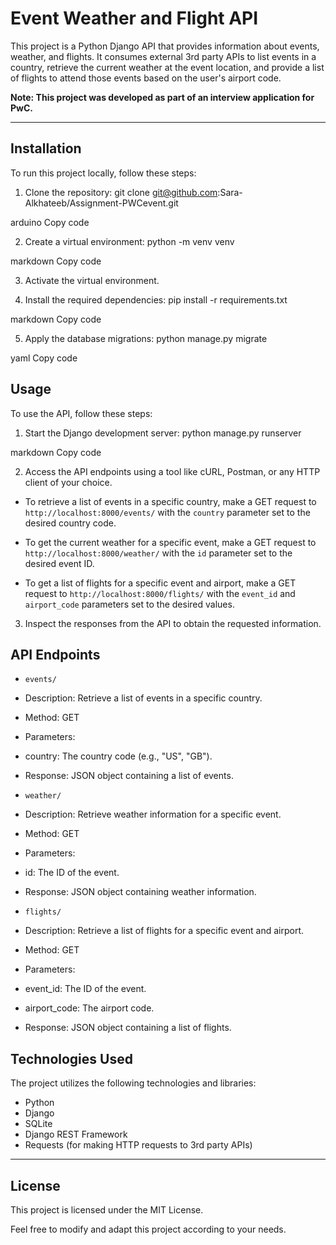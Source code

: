# Event Weather and Flight API

This project is a Python Django API that provides information about events, weather, and flights. It consumes external 3rd party APIs to list events in a country, retrieve the current weather at the event location, and provide a list of flights to attend those events based on the user's airport code.

**Note: This project was developed as part of an interview application for PwC.**

---

## Installation

To run this project locally, follow these steps:

1. Clone the repository:
git clone git@github.com:Sara-Alkhateeb/Assignment-PWCevent.git

arduino
Copy code

2. Create a virtual environment: 
python -m venv venv

markdown
Copy code

3. Activate the virtual environment.

4. Install the required dependencies:
pip install -r requirements.txt

markdown
Copy code

5. Apply the database migrations:
python manage.py migrate

yaml
Copy code

## Usage

To use the API, follow these steps:

1. Start the Django development server:
python manage.py runserver

markdown
Copy code

2. Access the API endpoints using a tool like cURL, Postman, or any HTTP client of your choice.

- To retrieve a list of events in a specific country, make a GET request to `http://localhost:8000/events/` with the `country` parameter set to the desired country code.

- To get the current weather for a specific event, make a GET request to `http://localhost:8000/weather/` with the `id` parameter set to the desired event ID.

- To get a list of flights for a specific event and airport, make a GET request to `http://localhost:8000/flights/` with the `event_id` and `airport_code` parameters set to the desired values.

3. Inspect the responses from the API to obtain the requested information.

## API Endpoints

- `events/`
- Description: Retrieve a list of events in a specific country.
- Method: GET
- Parameters:
 - country: The country code (e.g., "US", "GB").
- Response: JSON object containing a list of events.

- `weather/`
- Description: Retrieve weather information for a specific event.
- Method: GET
- Parameters:
 - id: The ID of the event.
- Response: JSON object containing weather information.

- `flights/`
- Description: Retrieve a list of flights for a specific event and airport.
- Method: GET
- Parameters:
 - event_id: The ID of the event.
 - airport_code: The airport code.
- Response: JSON object containing a list of flights.

## Technologies Used

The project utilizes the following technologies and libraries:

- Python
- Django
- SQLite
- Django REST Framework
- Requests (for making HTTP requests to 3rd party APIs)

---

## License

This project is licensed under the MIT License.

Feel free to modify and adapt this project according to your needs.
